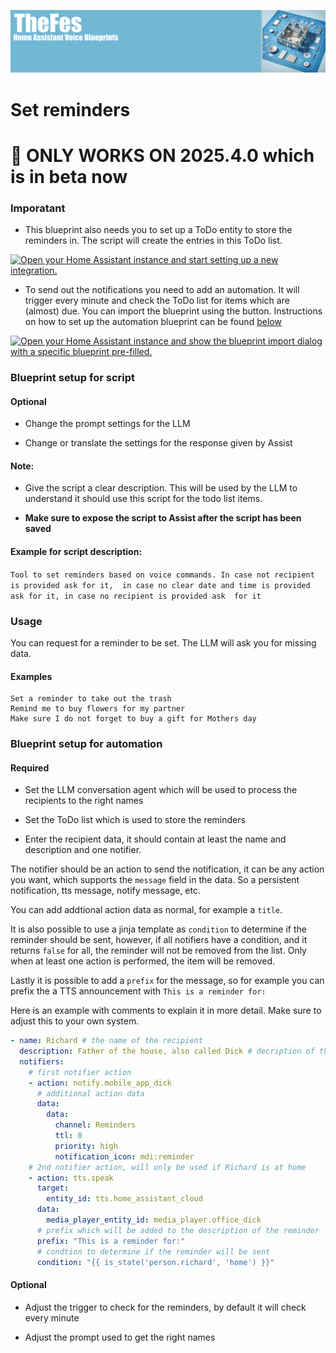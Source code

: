 ![Image](https://github.com/TheFes/ha-blueprints/blob/main/images/header.png?raw=true)

# Set reminders

# 🚨 ONLY WORKS ON 2025.4.0 which is in beta now

### Imporatant

* This blueprint also needs you to set up a ToDo entity to store the reminders in. The script will create the entries in this ToDo list.

[![Open your Home Assistant instance and start setting up a new integration.](https://my.home-assistant.io/badges/config_flow_start.svg)](https://my.home-assistant.io/redirect/config_flow_start/?domain=todo)

* To send out the notifications you need to add an automation. It will trigger every minute and check the ToDo list for items which are (almost) due. You can import the blueprint using the button. Instructions on how to set up the automation blueprint can be found [below](#blueprint-setup-for-automation)

[![Open your Home Assistant instance and show the blueprint import dialog with a specific blueprint pre-filled.](https://my.home-assistant.io/badges/blueprint_import.svg)](https://my.home-assistant.io/redirect/blueprint_import/?blueprint_url=https%3A%2F%2Fgithub.com%2FTheFes%2Fha-blueprints%2Fblob%2Fmain%2Freminder%2F0_voice_send_reminder.yaml)

### Blueprint setup for script

#### Optional

* Change the prompt settings for the LLM

* Change or translate the settings for the response given by Assist

#### Note:

* Give the script a clear description. This will be used by the LLM to understand
it should use this script for the todo list items.

* **Make sure to expose the script to Assist after the script has been saved**

#### Example for script description:


`Tool to set reminders based on voice commands. In case not recipient is provided ask for it, 
in case no clear date and time is provided ask for it, in case no recipient is provided ask 
for it`

### Usage

You can request for a reminder to be set. The LLM will ask you for missing data.

#### Examples

```
Set a reminder to take out the trash
Remind me to buy flowers for my partner
Make sure I do not forget to buy a gift for Mothers day
```

### Blueprint setup for automation

#### Required

* Set the LLM conversation agent which will be used to process the recipients to the right names

* Set the ToDo list which is used to store the reminders

* Enter the recipient data, it should contain at least the name and description and one notifier. 

The notifier should be an action to send the notification, it can be any action you want, which supports
the `message` field in the data. So a persistent notification, tts message, notify message, etc.

You can add addtional action data as normal, for example a `title`.

It is also possible to use a jinja template as `condition` to determine if the reminder should be sent, 
however, if all notifiers have a condition, and it returns `false` for all, the reminder will not be removed 
from the list. Only when at least one action is performed, the item will be removed.

Lastly it is possible to add a `prefix` for the message, so for example you can prefix the a TTS announcement 
with `This is a reminder for: `

Here is an example with comments to explain it in more detail. Make sure to adjust this to your own system.

```yaml
- name: Richard # the name of the recipient
  description: Father of the house, also called Dick # decription of the recipient which will be used by the LLM
  notifiers:
    # first notifier action
    - action: notify.mobile_app_dick
      # additional action data
      data:
        data:
          channel: Reminders
          ttl: 0
          priority: high
          notification_icon: mdi:reminder
    # 2nd notifier action, will only be used if Richard is at home
    - action: tts.speak
      target:
        entity_id: tts.home_assistant_cloud
      data:
        media_player_entity_id: media_player.office_dick
      # prefix which will be added to the description of the reminder
      prefix: "This is a reminder for:"
      # condtion to determine if the reminder will be sent
      condition: "{{ is_state('person.richard', 'home') }}"
```

#### Optional

* Adjust the trigger to check for the reminders, by default it will check every minute

* Adjust the prompt used to get the right names
